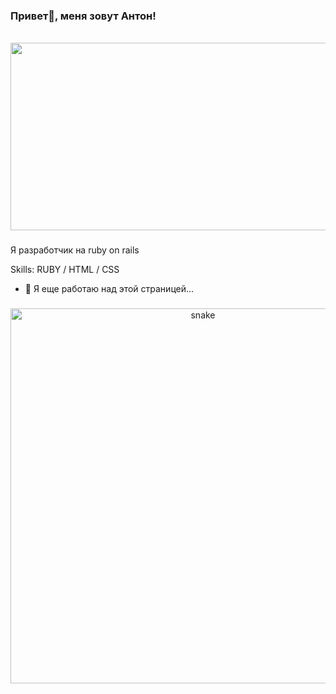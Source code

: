 ### Привет👋, меня зовут Антон!
<br clear="both">

<div align="center">
  <img height="300" width="600" src="https://github.com/kasalava/kasalava/blob/main/dance-tom-loki.gif"  />
</div>

###

Я разработчик на ruby on rails

Skills: RUBY / HTML / CSS

- 🔭 Я еще работаю над этой страницей...

###

<p align="center">
 <img width="600" src="assets/github-snake.svg" alt="snake"/>
</p>

###
 

